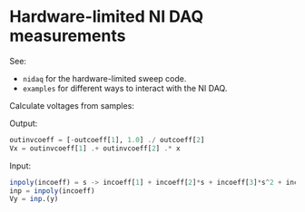 # Hardware-limited NI DAQ measurements

See:

- `nidaq` for the hardware-limited sweep code.
- `examples` for different ways to interact with the NI DAQ.

Calculate voltages from samples:

Output:
```julia
outinvcoeff = [-outcoeff[1], 1.0] ./ outcoeff[2]
Vx = outinvcoeff[1] .+ outinvcoeff[2] .* x
```

Input:
```julia
inpoly(incoeff) = s -> incoeff[1] + incoeff[2]*s + incoeff[3]*s^2 + incoeff[4]*s^3
inp = inpoly(incoeff)
Vy = inp.(y)
```


